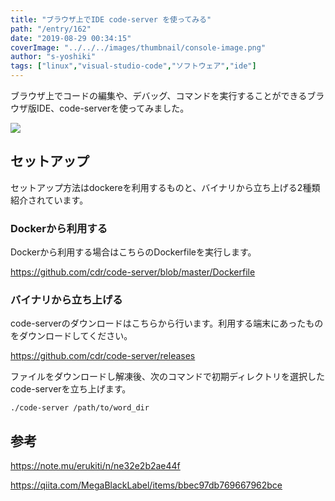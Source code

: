 ```yaml
---
title: "ブラウザ上でIDE code-server を使ってみる"
path: "/entry/162"
date: "2019-08-29 00:34:15"
coverImage: "../../../images/thumbnail/console-image.png"
author: "s-yoshiki"
tags: ["linux","visual-studio-code","ソフトウェア","ide"]
---
```

ブラウザ上でコードの編集や、デバッグ、コマンドを実行することができるブラウザ版IDE、code-serverを使ってみました。

<img src="https://github.com/cdr/code-server/raw/master/doc/assets/ide.png">

## セットアップ

セットアップ方法はdockereを利用するものと、バイナリから立ち上げる2種類紹介されています。

### Dockerから利用する

Dockerから利用する場合はこちらのDockerfileを実行します。

<a href="https://github.com/cdr/code-server/blob/master/Dockerfile">https://github.com/cdr/code-server/blob/master/Dockerfile</a>

### バイナリから立ち上げる

code-serverのダウンロードはこちらから行います。利用する端末にあったものをダウンロードしてください。

<a href="https://github.com/cdr/code-server/releases">https://github.com/cdr/code-server/releases</a>

ファイルをダウンロードし解凍後、次のコマンドで初期ディレクトリを選択したcode-serverを立ち上げます。

```
./code-server /path/to/word_dir
```

## 参考

<a href="https://note.mu/erukiti/n/ne32e2b2ae44f">https://note.mu/erukiti/n/ne32e2b2ae44f</a>

<a href="https://qiita.com/MegaBlackLabel/items/bbec97db769667962bce">https://qiita.com/MegaBlackLabel/items/bbec97db769667962bce</a>